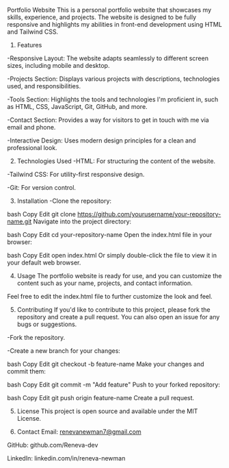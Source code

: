 Portfolio Website
This is a personal portfolio website that showcases my skills, experience, and projects. 
The website is designed to be fully responsive and highlights my abilities in front-end development using HTML and Tailwind CSS.


1. Features
   
-Responsive Layout: The website adapts seamlessly to different screen sizes, including mobile and desktop.

 -Projects Section: Displays various projects with descriptions, technologies used, and responsibilities.

-Tools Section: Highlights the tools and technologies I'm proficient in, such as HTML, CSS, JavaScript, Git, GitHub, and more.

-Contact Section: Provides a way for visitors to get in touch with me via email and phone.

-Interactive Design: Uses modern design principles for a clean and professional look.

   

2. Technologies Used
-HTML: For structuring the content of the website.

-Tailwind CSS: For utility-first responsive design.

-Git: For version control.



3. Installation
-Clone the repository:

bash
Copy
Edit
git clone https://github.com/yourusername/your-repository-name.git
Navigate into the project directory:

bash
Copy
Edit
cd your-repository-name
Open the index.html file in your browser:

bash
Copy
Edit
open index.html
Or simply double-click the file to view it in your default web browser.



4. Usage
The portfolio website is ready for use, and you can customize the content such as your name, projects, and contact information.

Feel free to edit the index.html file to further customize the look and feel.

5. Contributing
If you'd like to contribute to this project, please fork the repository and create a pull request. You can also open an issue for any bugs or suggestions.

-Fork the repository.

-Create a new branch for your changes:

bash
Copy
Edit
git checkout -b feature-name
Make your changes and commit them:

bash
Copy
Edit
git commit -m "Add feature"
Push to your forked repository:

bash
Copy
Edit
git push origin feature-name
Create a pull request.

5. License
This project is open source and available under the MIT License.

6. Contact
Email: renevanewman7@gmail.com

GitHub: github.com/Reneva-dev

LinkedIn: linkedin.com/in/reneva-newman

